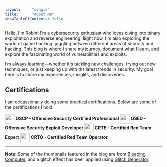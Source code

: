 ```yaml
---
layout:     "single"
title:      "About Me"
showTableOfContents: false
---
```


Hello, I'm Robin! I'm a cybersecurity enthusiast who loves diving into binary exploitation and reverse engineering. Right now, I'm also exploring the world of game hacking, juggling between different areas of security and hacking. This blog is where I share my journey, document what I learn, and explore the fascinating world of vulnerabilities and exploits.

I’m always learning—whether it's tackling new challenges, trying out new techniques, or just keeping up with the latest trends in security. My goal here is to share my experiences, insights, and discoveries.

## Certifications

I am occassionally doing some practical certifications. Below are some of the certifications I hold:

<span style="display: inline-block; vertical-align: middle;"><img src="https://api.accredible.com/v1/frontend/credential_website_embed_image/badge/50388807" width="30" height="30"></span> **OSCP - Offensive Security Certified Professional**
<span style="display: inline-block; vertical-align: middle;"><img src="https://api.accredible.com/v1/frontend/credential_website_embed_image/badge/101146076" width="30" height="30"></span> **OSED - Offensive Security Exploit Developer**
<span style="display: inline-block; vertical-align: middle;"><img src="https://api.accredible.com/v1/frontend/credential_website_embed_image/certificate/63829711" width="30" height="30"></span> **CRTE - Certified Red Team Expert**
<span style="display: inline-block; vertical-align: middle;"><img src="https://api.eu.badgr.io/public/assertions/D8GNmjNTQ92CrBZx4Me2tg/image" width="30" height="30"></span> **CRTO - Certified Red Team Operator**

----
**Note**: Some of the thumbnails featured in the blog are from [Bleeping Computer](https://www.bleepingcomputer.com), and a glitch effect has been applied using [Glitch Generator](https://glitchgenerator.com/).